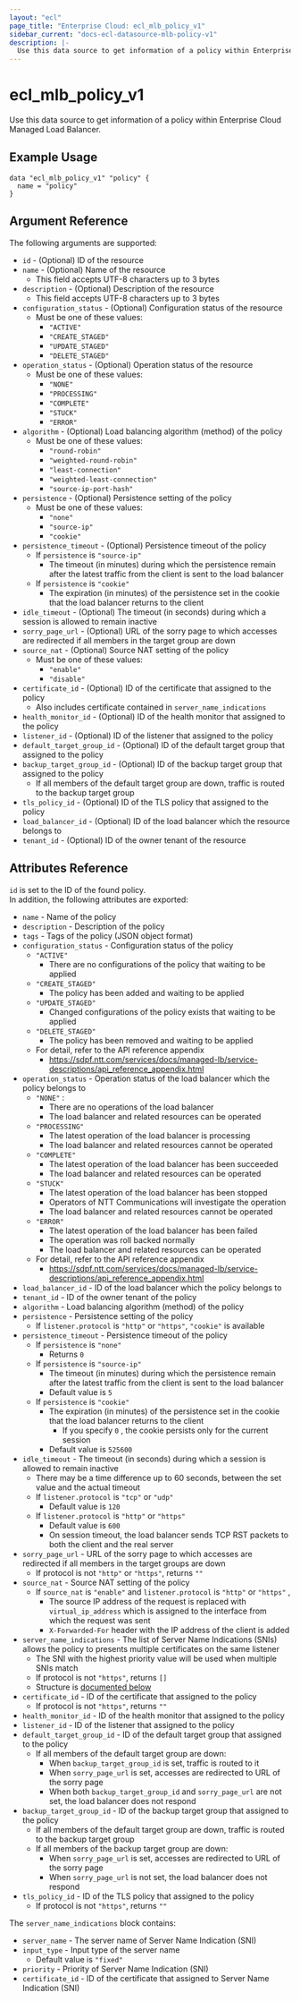 ```yaml
---
layout: "ecl"
page_title: "Enterprise Cloud: ecl_mlb_policy_v1"
sidebar_current: "docs-ecl-datasource-mlb-policy-v1"
description: |-
  Use this data source to get information of a policy within Enterprise Cloud Managed Load Balancer.
---
```


# ecl\_mlb\_policy\_v1

Use this data source to get information of a policy within Enterprise Cloud Managed Load Balancer.

## Example Usage

```hcl
data "ecl_mlb_policy_v1" "policy" {
  name = "policy"
}
```

## Argument Reference

The following arguments are supported:

* `id` - (Optional) ID of the resource
* `name` - (Optional) Name of the resource
    * This field accepts UTF-8 characters up to 3 bytes
* `description` - (Optional) Description of the resource
    * This field accepts UTF-8 characters up to 3 bytes
* `configuration_status` - (Optional) Configuration status of the resource
    * Must be one of these values:
        * `"ACTIVE"`
        * `"CREATE_STAGED"`
        * `"UPDATE_STAGED"`
        * `"DELETE_STAGED"`
* `operation_status` - (Optional) Operation status of the resource
    * Must be one of these values:
        * `"NONE"`
        * `"PROCESSING"`
        * `"COMPLETE"`
        * `"STUCK"`
        * `"ERROR"`
* `algorithm` - (Optional) Load balancing algorithm (method) of the policy
    * Must be one of these values:
        * `"round-robin"`
        * `"weighted-round-robin"`
        * `"least-connection"`
        * `"weighted-least-connection"`
        * `"source-ip-port-hash"`
* `persistence` - (Optional) Persistence setting of the policy
    * Must be one of these values:
        * `"none"`
        * `"source-ip"`
        * `"cookie"`
* `persistence_timeout` - (Optional) Persistence timeout of the policy
    * If `persistence` is `"source-ip"`
        * The timeout (in minutes) during which the persistence remain after the latest traffic from the client is sent to the load balancer
    * If `persistence` is `"cookie"`
        * The expiration (in minutes) of the persistence set in the cookie that the load balancer returns to the client
* `idle_timeout` - (Optional) The timeout (in seconds) during which a session is allowed to remain inactive
* `sorry_page_url` - (Optional) URL of the sorry page to which accesses are redirected if all members in the target group are down
* `source_nat` - (Optional) Source NAT setting of the policy
    * Must be one of these values:
        * `"enable"`
        * `"disable"`
* `certificate_id` - (Optional) ID of the certificate that assigned to the policy
    * Also includes certificate contained in `server_name_indications`
* `health_monitor_id` - (Optional) ID of the health monitor that assigned to the policy
* `listener_id` - (Optional) ID of the listener that assigned to the policy
* `default_target_group_id` - (Optional) ID of the default target group that assigned to the policy
* `backup_target_group_id` - (Optional) ID of the backup target group that assigned to the policy
    * If all members of the default target group are down, traffic is routed to the backup target group
* `tls_policy_id` - (Optional) ID of the TLS policy that assigned to the policy
* `load_balancer_id` - (Optional) ID of the load balancer which the resource belongs to
* `tenant_id` - (Optional) ID of the owner tenant of the resource

## Attributes Reference

`id` is set to the ID of the found policy.<br>
In addition, the following attributes are exported:

* `name` - Name of the policy
* `description` - Description of the policy
* `tags` - Tags of the policy (JSON object format)
* `configuration_status` - Configuration status of the policy
    * `"ACTIVE"`
        * There are no configurations of the policy that waiting to be applied
    * `"CREATE_STAGED"`
        * The policy has been added and waiting to be applied
    * `"UPDATE_STAGED"`
        * Changed configurations of the policy exists that waiting to be applied
    * `"DELETE_STAGED"`
        * The policy has been removed and waiting to be applied
    * For detail, refer to the API reference appendix
        * https://sdpf.ntt.com/services/docs/managed-lb/service-descriptions/api_reference_appendix.html
* `operation_status` - Operation status of the load balancer which the policy belongs to
    * `"NONE"` :
        * There are no operations of the load balancer
        * The load balancer and related resources can be operated
    * `"PROCESSING"`
        * The latest operation of the load balancer is processing
        * The load balancer and related resources cannot be operated
    * `"COMPLETE"`
        * The latest operation of the load balancer has been succeeded
        * The load balancer and related resources can be operated
    * `"STUCK"`
        * The latest operation of the load balancer has been stopped
        * Operators of NTT Communications will investigate the operation
        * The load balancer and related resources cannot be operated
    * `"ERROR"`
        * The latest operation of the load balancer has been failed
        * The operation was roll backed normally
        * The load balancer and related resources can be operated
    * For detail, refer to the API reference appendix
        * https://sdpf.ntt.com/services/docs/managed-lb/service-descriptions/api_reference_appendix.html
* `load_balancer_id` - ID of the load balancer which the policy belongs to
* `tenant_id` - ID of the owner tenant of the policy
* `algorithm` - Load balancing algorithm (method) of the policy
* `persistence` - Persistence setting of the policy
    * If `listener.protocol` is `"http"` or `"https"`, `"cookie"` is available
* `persistence_timeout` - Persistence timeout of the policy
    * If `persistence` is `"none"`
        * Returns `0`
    * If `persistence` is `"source-ip"`
        * The timeout (in minutes) during which the persistence remain after the latest traffic from the client is sent to the load balancer
        * Default value is `5`
    * If `persistence` is `"cookie"`
        * The expiration (in minutes) of the persistence set in the cookie that the load balancer returns to the client
            * If you specify `0` , the cookie persists only for the current session
        * Default value is `525600`
* `idle_timeout` - The timeout (in seconds) during which a session is allowed to remain inactive
    * There may be a time difference up to 60 seconds, between the set value and the actual timeout
    * If `listener.protocol` is `"tcp"` or `"udp"`
        * Default value is `120`
    * If `listener.protocol` is `"http"` or `"https"`
        * Default value is `600`
        * On session timeout, the load balancer sends TCP RST packets to both the client and the real server
* `sorry_page_url` - URL of the sorry page to which accesses are redirected if all members in the target groups are down
    * If protocol is not `"http"` or `"https"`, returns `""`
* `source_nat` - Source NAT setting of the policy
    * If `source_nat` is `"enable"` and `listener.protocol` is `"http"` or `"https"` ,
        * The source IP address of the request is replaced with `virtual_ip_address` which is assigned to the interface from which the request was sent
        * `X-Forwarded-For` header with the IP address of the client is added
* `server_name_indications` - The list of Server Name Indications (SNIs) allows the policy to presents multiple certificates on the same listener
    * The SNI with the highest priority value will be used when multiple SNIs match
    * If protocol is not `"https"`, returns `[]`
    * Structure is [documented below](#server-name-indications)
* `certificate_id` - ID of the certificate that assigned to the policy
    * If protocol is not `"https"`, returns `""`
* `health_monitor_id` - ID of the health monitor that assigned to the policy
* `listener_id` - ID of the listener that assigned to the policy
* `default_target_group_id` - ID of the default target group that assigned to the policy
    * If all members of the default target group are down:
        * When `backup_target_group_id` is set, traffic is routed to it
        * When `sorry_page_url` is set, accesses are redirected to URL of the sorry page
        * When both `backup_target_group_id` and `sorry_page_url` are not set, the load balancer does not respond
* `backup_target_group_id` - ID of the backup target group that assigned to the policy
    * If all members of the default target group are down, traffic is routed to the backup target group
    * If all members of the backup target group are down:
        * When `sorry_page_url` is set, accesses are redirected to URL of the sorry page
        * When `sorry_page_url` is not set, the load balancer does not respond
* `tls_policy_id` - ID of the TLS policy that assigned to the policy
    * If protocol is not `"https"`, returns `""`

<a name="server-name-indications"></a>The `server_name_indications` block contains:

* `server_name` - The server name of Server Name Indication (SNI)
* `input_type` - Input type of the server name
    * Default value is `"fixed"`
* `priority` - Priority of Server Name Indication (SNI)
* `certificate_id` - ID of the certificate that assigned to Server Name Indication (SNI)
